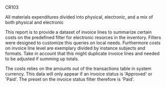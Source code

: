 CR103

All materials expenditures divided into physical, electronic, and a mix of both physical and electronic

This report is to provide a dataset of invoice lines to summarize certain costs on the predefined filter for electronic resorces in the inventory. Filters were designed to customize this queries on local needs. Furthermore costs on invoice line level are exemplary divided by instance subjects and formats. Take in account that this might duplicate invoice lines and needed to be adjusted if summing up totals.

The costs relies on the amounts out of the transactions table in system currency. This data will only appear if an invoice status is 'Approved' or 'Paid'. The preset on the invoice status filter therefore is 'Paid'.

